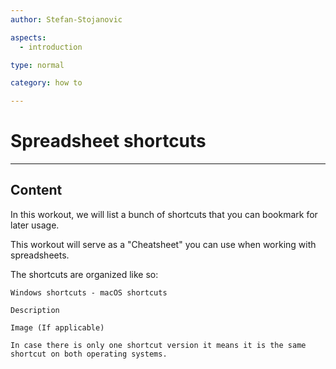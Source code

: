 ```yaml
---
author: Stefan-Stojanovic

aspects:
  - introduction

type: normal

category: how to

---
```


# Spreadsheet shortcuts

---
## Content

In this workout, we will list a bunch of shortcuts that you can bookmark for later usage.

This workout will serve as a "Cheatsheet" you can use when working with spreadsheets.

The shortcuts are organized like so:
```
Windows shortcuts - macOS shortcuts

Description

Image (If applicable)

In case there is only one shortcut version it means it is the same shortcut on both operating systems.
```
